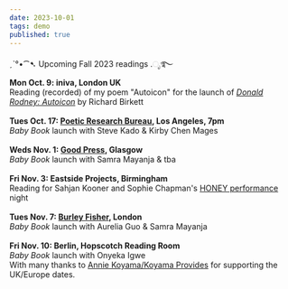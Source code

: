 ```yaml
---
date: 2023-10-01
tags: demo
published: true
---
```

ˏˋ°•⁀➷ Upcoming Fall 2023 readings .ೃ࿐
\
**Mon Oct. 9: iniva, London UK**
\
Reading (recorded) of my poem "Autoicon"  for the launch of [*Donald Rodney: Autoicon*](https://iniva.org/programme/events/book-launch-donald-rodney-autoicon/) by Richard Birkett
\
\
**Tues Oct. 17: [Poetic Research Bureau](https://www.poeticresearch.com/), Los Angeles, 7pm**
\
*Baby Book* launch with Steve Kado & Kirby Chen Mages
\
\
**Weds Nov. 1: [Good Press](https://goodpress.co.uk/), Glasgow**
\
*Baby Book* launch with Samra Mayanja & tba
\
\
**Fri Nov. 3: Eastside Projects, Birmingham**
\
Reading for Sahjan Kooner and Sophie Chapman's [HONEY performance](https://eastsideprojects.org/events/dank_th0ughts-an-evening-with-honey-bf-amy-and-gary/) night
\
\
**Tues Nov. 7: [Burley Fisher](https://burleyfisherbooks.com/pages/events), London**
\
*Baby Book* launch with Aurelia Guo & Samra Mayanja
\
\
**Fri Nov. 10: Berlin, Hopscotch Reading Room**
\
*Baby Book* launch with Onyeka Igwe
\
With many thanks to [Annie Koyama/Koyama Provides](https://www.instagram.com/koyamaprovides/) for supporting the UK/Europe dates.
